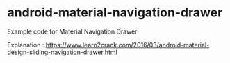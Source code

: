 # android-material-navigation-drawer
Example code for Material Navigation Drawer

Explanation : https://www.learn2crack.com/2016/03/android-material-design-sliding-navigation-drawer.html
